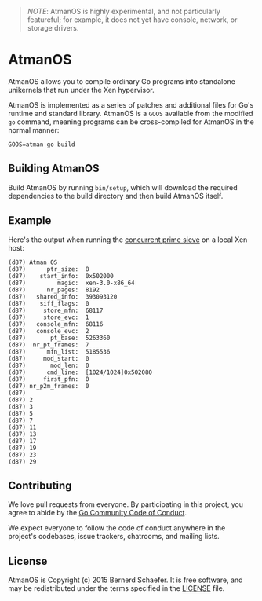 > *NOTE*: AtmanOS is highly experimental, and not particularly featureful; for
> example, it does not yet have console, network, or storage drivers.

# AtmanOS

AtmanOS allows you to compile ordinary Go programs into standalone unikernels
that run under the Xen hypervisor.

AtmanOS is implemented as a series of patches and additional files for Go's
runtime and standard library. AtmanOS is a `GOOS` available from the modified
`go` command, meaning programs can be cross-compiled for AtmanOS in the normal
manner:

```
GOOS=atman go build
```

## Building AtmanOS

Build AtmanOS by running `bin/setup`,
which will download the required dependencies to the build directory
and then build AtmanOS itself.

## Example

Here's the output when running the [concurrent prime sieve][sieve] on a local
Xen host:

  [sieve]: https://golang.org/doc/play/sieve.go

```
(d87) Atman OS
(d87)      ptr_size:  8
(d87)    start_info:  0x502000
(d87)         magic:  xen-3.0-x86_64
(d87)      nr_pages:  8192
(d87)   shared_info:  393093120
(d87)    siff_flags:  0
(d87)     store_mfn:  68117
(d87)     store_evc:  1
(d87)   console_mfn:  68116
(d87)   console_evc:  2
(d87)       pt_base:  5263360
(d87)  nr_pt_frames:  7
(d87)      mfn_list:  5185536
(d87)     mod_start:  0
(d87)       mod_len:  0
(d87)      cmd_line:  [1024/1024]0x502080
(d87)     first_pfn:  0
(d87) nr_p2m_frames:  0
(d87)
(d87) 2
(d87) 3
(d87) 5
(d87) 7
(d87) 11
(d87) 13
(d87) 17
(d87) 19
(d87) 23
(d87) 29
```

Contributing
------------

We love pull requests from everyone.
By participating in this project,
you agree to abide by the [Go Community Code of Conduct][code of conduct].

[code of conduct]: https://golang.org/conduct

We expect everyone to follow the code of conduct
anywhere in the project's codebases,
issue trackers, chatrooms, and mailing lists.

License
-------

AtmanOS is Copyright (c) 2015 Bernerd Schaefer. It is free software,
and may be redistributed under the terms specified in the [LICENSE] file.

[LICENSE]: /LICENSE
